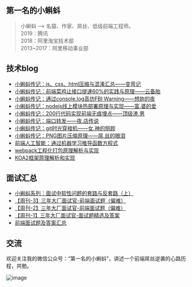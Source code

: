 ## 第一名的小蝌蚪

> 小蝌蚪 —> 名猿、作家、屌丝、低级前端工程师。 <br/>
> 2019：腾讯<br/>
> 2018：阿里淘宝技术部<br/>
> 2013~2017：阿里移动事业部<br/>

## 技术blog

- [小蝌蚪传记：js、css、html压缩与混淆汇总——变弯记](https://github.com/airuikun/technology-blog/issues/52)
- [小蝌蚪传记：前端菜鸡让接口提速60%的实践与原理——云备胎](https://github.com/airuikun/technology-blog/issues/50)
- [小蝌蚪传记：通过console.log高仿FBI Warning——想妳的夜](https://github.com/airuikun/technology-blog/issues/49)
- [小蝌蚪传记：nodejs线上模块热部署原理与实现——富.婆的爱](https://github.com/airuikun/technology-blog/issues/48)
- [小蝌蚪传记：200行代码实现前端无痕埋点——顶级渣.男](https://github.com/airuikun/technology-blog/issues/47)
- [小蝌蚪传记：端口转发——夜.店传说](https://github.com/airuikun/technology-blog/issues/46)
- [小蝌蚪传记：git时光穿梭机——女.神的侧颜](https://github.com/airuikun/technology-blog/issues/45)
- [小蝌蚪传记：PNG图片压缩原理——屌.丝的眼泪](https://github.com/airuikun/technology-blog/issues/41)
- [前端人工智能：通过机器学习推导函数方程式](https://github.com/airuikun/technology-blog/issues/43)
- [webpack工程化打包原理解析与实现](https://github.com/airuikun/technology-blog/issues/44)
- [KOA2框架原理解析和实现](https://github.com/airuikun/technology-blog/issues/42)

## 面试汇总

- [小蝌蚪系列：面试中软性问题的套路与反套路（上）](https://github.com/airuikun/technology-blog/issues/51)
- [【周刊-3】三年大厂面试官-前端面试题（偏难）](https://juejin.im/post/5cd82463518825692330d440)
- [【周刊-2】三年大厂面试官-前端面试题（偏难）](https://juejin.im/post/5cb0315f518825215e61ec14)
- [【周刊-1】三年大厂面试官-面试题精选及答案](https://juejin.im/post/5ca9de22e51d452b5372ed90)
- [前端面试题及答案汇总](https://github.com/airuikun/Weekly-FE-Interview/blob/master/summary/questions.md)

## 交流

欢迎关注我的微信公众号：“第一名的小蝌蚪”，讲述一个前端屌丝逆袭的心路历程，共勉。

![image](https://github.com/airuikun/blog/raw/master/images/weekly/diaosierweima.jpg)
